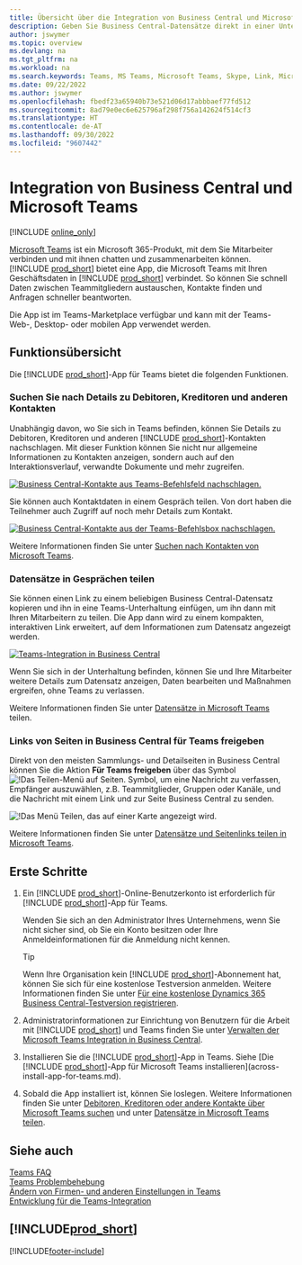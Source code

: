 ```yaml
---
title: Übersicht über die Integration von Business Central und Microsoft Teams | Microsoft Docs
description: Geben Sie Business Central-Datensätze direkt in einer Unterhaltung in Teams frei.
author: jswymer
ms.topic: overview
ms.devlang: na
ms.tgt_pltfrm: na
ms.workload: na
ms.search.keywords: Teams, MS Teams, Microsoft Teams, Skype, Link, Microsoft 365, collaborate, collaboration, teamwork
ms.date: 09/22/2022
ms.author: jswymer
ms.openlocfilehash: fbedf23a65940b73e521d06d17abbbaef77fd512
ms.sourcegitcommit: 8ad79e0ec6e625796af298f756a142624f514cf3
ms.translationtype: HT
ms.contentlocale: de-AT
ms.lasthandoff: 09/30/2022
ms.locfileid: "9607442"
---
```

# <a name="business-central-and-microsoft-teams-integration"></a>Integration von Business Central und Microsoft Teams

[!INCLUDE [online_only](includes/online_only.md)]

[Microsoft Teams](https://www.microsoft.com/en-us/microsoft-365/microsoft-teams) ist ein Microsoft 365-Produkt, mit dem Sie Mitarbeiter verbinden und mit ihnen chatten und zusammenarbeiten können. [!INCLUDE [prod_short](includes/prod_short.md)] bietet eine App, die Microsoft Teams mit Ihren Geschäftsdaten in [!INCLUDE [prod_short](includes/prod_short.md)] verbindet. So können Sie schnell Daten zwischen Teammitgliedern austauschen, Kontakte finden und Anfragen schneller beantworten.

Die App ist im Teams-Marketplace verfügbar und kann mit der Teams-Web-, Desktop- oder mobilen App verwendet werden.

## <a name="features-overview"></a>Funktionsübersicht

Die [!INCLUDE [prod_short](includes/prod_short.md)]-App für Teams bietet die folgenden Funktionen.

### <a name="look-up-details-of-customers-vendors-and-other-contacts"></a>Suchen Sie nach Details zu Debitoren, Kreditoren und anderen Kontakten

Unabhängig davon, wo Sie sich in Teams befinden, können Sie Details zu Debitoren, Kreditoren und anderen [!INCLUDE [prod_short](includes/prod_short.md)]-Kontakten nachschlagen. Mit dieser Funktion können Sie nicht nur allgemeine Informationen zu Kontakten anzeigen, sondern auch auf den Interaktionsverlauf, verwandte Dokumente und mehr zugreifen.

 [![Business Central-Kontakte aus Teams-Befehlsfeld nachschlagen.](media/teams-contacts-overview.png)](media/teams-contacts-overview.png#lightbox)

Sie können auch Kontaktdaten in einem Gespräch teilen. Von dort haben die Teilnehmer auch Zugriff auf noch mehr Details zum Kontakt.

 [![Business Central-Kontakte aus der Teams-Befehlsbox nachschlagen.](media/teams-contacts.png)](media/teams-contacts.png#lightbox)

Weitere Informationen finden Sie unter [Suchen nach Kontakten von Microsoft Teams](across-search-contacts-teams.md).

### <a name="share-records-in-conversations"></a>Datensätze in Gesprächen teilen

Sie können einen Link zu einem beliebigen Business Central-Datensatz kopieren und ihn in eine Teams-Unterhaltung einfügen, um ihn dann mit Ihren Mitarbeitern zu teilen. Die App dann wird zu einem kompakten, interaktiven Link erweitert, auf dem Informationen zum Datensatz angezeigt werden.

[![Teams-Integration in Business Central](media/teams-intro-vBC20.png)](media/teams-intro-vBC20.png#lightbox)

Wenn Sie sich in der Unterhaltung befinden, können Sie und Ihre Mitarbeiter weitere Details zum Datensatz anzeigen, Daten bearbeiten und Maßnahmen ergreifen, ohne Teams zu verlassen.

Weitere Informationen finden Sie unter [Datensätze in Microsoft Teams](across-working-with-teams.md) teilen.

### <a name="share-links-from-pages-in-business-central-to-teams"></a>Links von Seiten in Business Central für Teams freigeben

Direkt von den meisten Sammlungs- und Detailseiten in Business Central können Sie die Aktion **Für Teams freigeben** über das Symbol ![!Das Teilen-Menü auf Seiten.](media/share-icon.png "Das Menü Teilen, das auf einer Karte angezeigt wird.") Symbol, um eine Nachricht zu verfassen, Empfänger auszuwählen, z.B. Teammitglieder, Gruppen oder Kanäle, und die Nachricht mit einem Link und zur Seite Business Central zu senden.

![!Das Menü Teilen, das auf einer Karte angezeigt wird.](media/teams-share-link.png "Das Menü Teilen, das auf einer Karte angezeigt wird.")

Weitere Informationen finden Sie unter [Datensätze und Seitenlinks teilen in Microsoft Teams](across-working-with-teams.md#share-link).

## <a name="get-started"></a>Erste Schritte

1. Ein [!INCLUDE [prod_short](includes/prod_short.md)]-Online-Benutzerkonto ist erforderlich für [!INCLUDE [prod_short](includes/prod_short.md)]-App für Teams.

    Wenden Sie sich an den Administrator Ihres Unternehmens, wenn Sie nicht sicher sind, ob Sie ein Konto besitzen oder Ihre Anmeldeinformationen für die Anmeldung nicht kennen.

    > [!TIP]
    > Wenn Ihre Organisation kein [!INCLUDE [prod_short](includes/prod_short.md)]-Abonnement hat, können Sie sich für eine kostenlose Testversion anmelden. Weitere Informationen finden Sie unter [Für eine kostenlose Dynamics 365 Business Central-Testversion registrieren](trial-signup.md).

2. Administratorinformationen zur Einrichtung von Benutzern für die Arbeit mit [!INCLUDE [prod_short](includes/prod_short.md)] und Teams finden Sie unter [Verwalten der Microsoft Teams Integration in Business Central](admin-teams-integration.md).
3. Installieren Sie die [!INCLUDE [prod_short](includes/prod_short.md)]-App in Teams. Siehe [Die [!INCLUDE [prod_short](includes/prod_short.md)]-App für Microsoft Teams installieren](across-install-app-for-teams.md).
4. Sobald die App installiert ist, können Sie loslegen. Weitere Informationen finden Sie unter [Debitoren, Kreditoren oder andere Kontakte über Microsoft Teams suchen](across-search-contacts-teams.md) und unter [Datensätze in Microsoft Teams teilen](across-working-with-teams.md).

## <a name="see-also"></a>Siehe auch

[Teams FAQ](teams-faq.md)  
[Teams Problembehebung](admin-teams-troubleshooting.md)  
[Ändern von Firmen- und anderen Einstellungen in Teams](across-teams-settings.md)  
[Entwicklung für die Teams-Integration](/dynamics365/business-central/dev-itpro/developer/devenv-develop-for-teams)
  
## [!INCLUDE[prod_short](includes/free_trial_md.md)]  


[!INCLUDE[footer-include](includes/footer-banner.md)]